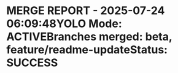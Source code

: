 # MERGE REPORT - 2025-07-24 06:09:48YOLO Mode: ACTIVEBranches merged: beta, feature/readme-updateStatus: SUCCESS